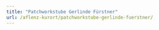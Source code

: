 ```yaml
---
title: "Patchworkstube Gerlinde Fürstner"
url: /aflenz-kurort/patchworkstube-gerlinde-fuerstner/
---
```

